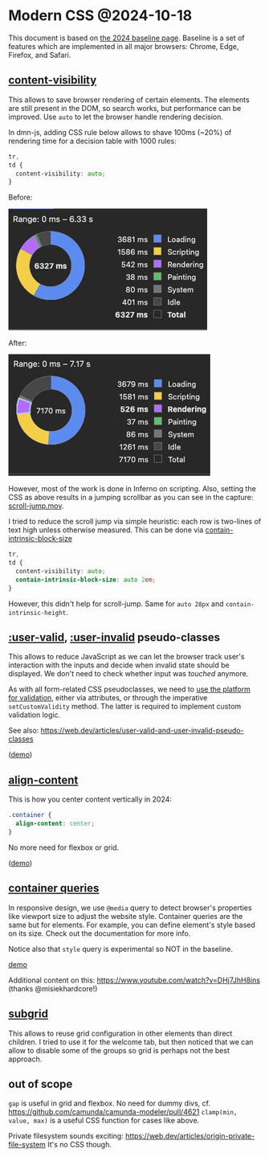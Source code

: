 # Modern CSS @2024-10-18

This document is based on [the 2024 baseline page](https://web.dev/baseline/2024). Baseline is a set of features which are implemented in all major browsers: Chrome, Edge, Firefox, and Safari.

## [content-visibility](https://developer.mozilla.org/en-US/docs/Web/CSS/content-visibility)

This allows to save browser rendering of certain elements. The elements are still present in the DOM, so search works, but performance can be improved.
Use `auto` to let the browser handle rendering decision.

In dmn-js, adding CSS rule below allows to shave 100ms (~20%) of rendering time for a decision table with 1000 rules:

```css
tr,
td {
  content-visibility: auto;
}
```

Before:

![before](./content-visibility/before.png)

After:

![after](./content-visibility/after.png)

However, most of the work is done in Inferno on scripting.
Also, setting the CSS as above results in a jumping scrollbar as you can see in the capture: [scroll-jump.mov](./content-visibility/scroll-jump.mov).

I tried to reduce the scroll jump via simple heuristic: each row is two-lines of text high unless otherwise measured. This can be done via [contain-intrinsic-block-size](https://developer.mozilla.org/en-US/docs/Web/CSS/contain-intrinsic-block-size)

```css
tr,
td {
  content-visibility: auto;
  contain-intrinsic-block-size: auto 2em;
}
```

However, this didn't help for scroll-jump. Same for `auto 28px` and `contain-intrinsic-height`.

## [:user-valid](https://developer.mozilla.org/en-US/docs/Web/CSS/:user-valid), [:user-invalid](https://developer.mozilla.org/en-US/docs/Web/CSS/:user-invalid) pseudo-classes

This allows to reduce JavaScript as we can let the browser track user's interaction with the inputs and decide when invalid state should be displayed. We don't need to check whether input was _touched_ anymore.

As with all form-related CSS pseudoclasses, we need to [use the platform for validation](https://developer.mozilla.org/en-US/docs/Web/HTML/Constraint_validation), either via attributes, or through the imperative `setCustomValidity` method. The latter is required to implement custom validation logic.

See also: https://web.dev/articles/user-valid-and-user-invalid-pseudo-classes

([demo](./user-valid/index.html))

## [align-content](https://developer.mozilla.org/en-US/docs/Web/CSS/align-content)

This is how you center content vertically in 2024:

```css
.container {
  align-content: center;
}
```

No more need for flexbox or grid.

([demo](./align-content/index.html))

## [container queries](https://developer.mozilla.org/en-US/docs/Web/CSS/@container)

In responsive design, we use `@media` query to detect browser's properties like viewport size to adjust the website style.
Container queries are the same but for elements. For example, you can define element's style based on its size.
Check out the documentation for more info.

Notice also that `style` query is experimental so NOT in the baseline.

[demo](./container-queries/index.html)

Additional content on this: https://www.youtube.com/watch?v=DHj7JhH8ins (thanks @misiekhardcore!)

## [subgrid](https://web.dev/articles/css-subgrid)

This allows to reuse grid configuration in other elements than direct children.
I tried to use it for the welcome tab, but then noticed that we can allow to disable some of the groups so grid is perhaps not the best approach.

## out of scope

`gap` is useful in grid and flexbox. No need for dummy divs, cf. https://github.com/camunda/camunda-modeler/pull/4621
`clamp(min, value, max)` is a useful CSS function for cases like above.

Private filesystem sounds exciting: https://web.dev/articles/origin-private-file-system
It's no CSS though.